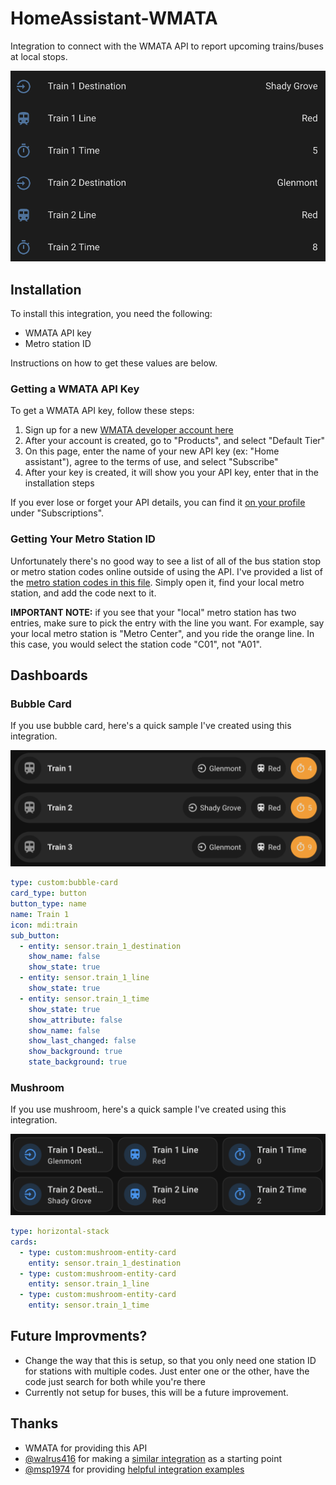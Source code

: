 # HomeAssistant-WMATA

Integration to connect with the WMATA API to report upcoming trains/buses at local stops. 

![sample photo of sensors, using Metro Center as the station](docs/images/Sensor%20Samples.png)

## Installation

To install this integration, you need the following:

- WMATA API key
- Metro station ID

Instructions on how to get these values are below. 

### Getting a WMATA API Key

To get a WMATA API key, follow these steps:

1. Sign up for a new [WMATA developer account here](https://developer.wmata.com/)
2. After your account is created, go to "Products", and select "Default Tier"
3. On this page, enter the name of your new API key (ex: "Home assistant"), agree to the terms of use, and select "Subscribe"
4. After your key is created, it will show you your API key, enter that in the installation steps

If you ever lose or forget your API details, you can find it [on your profile](https://developer.wmata.com/profile) under "Subscriptions". 

### Getting Your Metro Station ID

Unfortunately there's no good way to see a list of all of the bus station stop or metro station codes online outside of using the API. I've provided a list of the [metro station codes in this file](https://github.com/benlikethecolor/HomeAssistant-WMATA/blob/main/docs/METRO_STATION_CODES.md). Simply open it, find your local metro station, and add the code next to it. 

**IMPORTANT NOTE:** if you see that your "local" metro station has two entries, make sure to pick the entry with the line you want. For example, say your local metro station is "Metro Center", and you ride the orange line. In this case, you would select the station code "C01", not "A01". 

## Dashboards

### Bubble Card

If you use bubble card, here's a quick sample I've created using this integration. 

![sample photo of bubble card](docs/images/Bubble%20Card.png)

```yaml
type: custom:bubble-card
card_type: button
button_type: name
name: Train 1
icon: mdi:train
sub_button:
  - entity: sensor.train_1_destination
    show_name: false
    show_state: true
  - entity: sensor.train_1_line
    show_state: true
  - entity: sensor.train_1_time
    show_state: true
    show_attribute: false
    show_name: false
    show_last_changed: false
    show_background: true
    state_background: true
```

### Mushroom

If you use mushroom, here's a quick sample I've created using this integration. 

![sample photo of mushroom](docs/images/Mushroom.png)

```yaml
type: horizontal-stack
cards:
  - type: custom:mushroom-entity-card
    entity: sensor.train_1_destination
  - type: custom:mushroom-entity-card
    entity: sensor.train_1_line
  - type: custom:mushroom-entity-card
    entity: sensor.train_1_time
```

## Future Improvments?

- Change the way that this is setup, so that you only need one station ID for stations with multiple codes. Just enter one or the other, have the code just search for both while you're there
- Currently not setup for buses, this will be a future improvement. 

## Thanks

- WMATA for providing this API
- [@walrus416](https://github.com/walrus416) for making a [similar integration](https://github.com/walrus416/ha-wmata/tree/master) as a starting point
- [@msp1974](https://github.com/msp1974) for providing [helpful integration examples](https://github.com/msp1974/HAIntegrationExamples)
